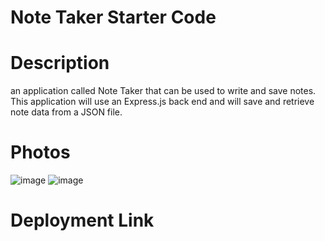 # Note Taker Starter Code
# Description
an application called Note Taker that can be used to write and save notes. This application will use an Express.js back end and will save and retrieve note data from a JSON file.
# Photos
![image](https://user-images.githubusercontent.com/8552152/172083897-b62cdd58-ea09-47dd-84e4-52d02a0054c6.png)
![image](https://user-images.githubusercontent.com/8552152/172083948-8a5aaead-d117-43f3-b685-364c50c595a0.png)

# Deployment Link
